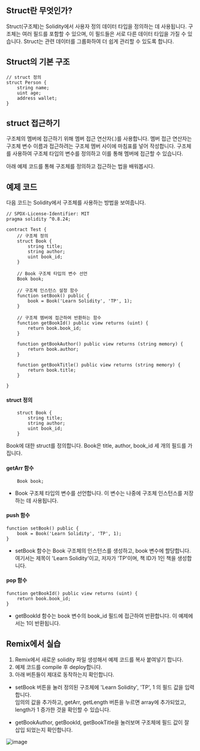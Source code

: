 ## Struct란 무엇인가?

Struct(구조체)는 Solidity에서 사용자 정의 데이터 타입을 정의하는 데 사용됩니다. 구조체는 여러 필드를 포함할 수 있으며, 이 필드들은 서로 다른 데이터 타입을 가질 수 있습니다. Struct는 관련 데이터를 그룹화하여 더 쉽게 관리할 수 있도록 합니다.

## Struct의 기본 구조

```solidity
// struct 정의
struct Person {
    string name;
    uint age;
    address wallet;
}
```

## struct 접근하기

구조체의 멤버에 접근하기 위해 멤버 접근 연산자(.)를 사용합니다. 멤버 접근 연산자는 구조체 변수 이름과 접근하려는 구조체 멤버 사이에 마침표를 넣어 작성합니다. 구조체를 사용하여 구조체 타입의 변수를 정의하고 이를 통해 멤버에 접근할 수 있습니다.  

아래 예제 코드를 통해 구조체를 정의하고 접근하는 법을 배워봅시다. 

## 예제 코드

다음 코드는 Solidity에서 구조체를 사용하는 방법을 보여줍니다.

```solidity
// SPDX-License-Identifier: MIT
pragma solidity ^0.8.24;

contract Test {
    // 구조체 정의
    struct Book { 
        string title;
        string author;
        uint book_id;
    }
    
    // Book 구조체 타입의 변수 선언
    Book book;

    // 구조체 인스턴스 설정 함수
    function setBook() public {
        book = Book('Learn Solidity', 'TP', 1);
    }

    // 구조체 멤버에 접근하여 반환하는 함수
    function getBookId() public view returns (uint) {
        return book.book_id;
    }

    function getBookAuthor() public view returns (string memory) {
        return book.author;
    }

    function getBookTitle() public view returns (string memory) {
        return book.title;
    }

}
```

#### struct 정의

```solidity
    struct Book { 
        string title;
        string author;
        uint book_id;
    }
```

Book에 대한 struct를 정의합니다. Book은 title, author, book_id 세 개의 필드를 가집니다.


#### getArr 함수

```solidity
    Book book;
```
- Book 구조체 타입의 변수를 선언합니다. 이 변수는 나중에 구조체 인스턴스를 저장하는 데 사용됩니다.

#### push 함수
```solidity
function setBook() public {
    book = Book('Learn Solidity', 'TP', 1);
}

```
- setBook 함수는 Book 구조체의 인스턴스를 생성하고, book 변수에 할당합니다. 여기서는 제목이 'Learn Solidity'이고, 저자가 'TP'이며, 책 ID가 1인 책을 생성합니다.

#### pop 함수
```solidity
function getBookId() public view returns (uint) {
    return book.book_id;
}
```
- getBookId 함수는 book 변수의 book_id 필드에 접근하여 반환합니다. 이 예제에서는 1이 반환됩니다.

## Remix에서 실습 
1. Remix에서 새로운 solidity 파일 생성해서 예제 코드를 복사 붙여넣기 합니다.
2. 예제 코드를 compile 후 deploy합니다.
3. 아래 버튼들이 제대로 동작하는지 확인합니다.

- setBook 버튼을 눌러 정의된 구조체에 'Learn Solidity', 'TP', 1 의 필드 값을 입력합니다. </br>
  임의의 값을 추가하고, getArr, getLength 버튼을 누르면 array에 추가되었고, length가 1 증가한 것을 확인할 수 있습니다.  

- getBookAuthor, getBookId, getBookTitle을 눌러보며 구조체에 필드 값이 잘 삽입 되었는지 확인합니다. 

![image](https://github.com/Joon2000/Solidity-modules/assets/87323564/8eda4ea2-b365-4dbe-b390-b1ac33119e27)









